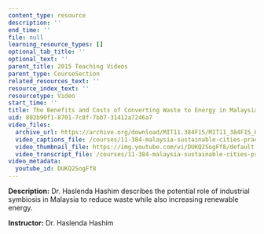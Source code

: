 ```yaml
---
content_type: resource
description: ''
end_time: ''
file: null
learning_resource_types: []
optional_tab_title: ''
optional_text: ''
parent_title: 2015 Teaching Videos
parent_type: CourseSection
related_resources_text: ''
resource_index_text: ''
resourcetype: Video
start_time: ''
title: The Benefits and Costs of Converting Waste to Energy in Malaysia
uid: 802b90f1-8701-7c8f-7bb7-31412a7246a7
video_files:
  archive_url: https://archive.org/download/MIT11.384F15/MIT11_384F15_Haslenda_300k.mp4
  video_captions_file: /courses/11-384-malaysia-sustainable-cities-practicum-spring-2018/ec3f1bf3f7da5abb95545e08a2c26acd_DUKQ2SogFf8.vtt
  video_thumbnail_file: https://img.youtube.com/vi/DUKQ2SogFf8/default.jpg
  video_transcript_file: /courses/11-384-malaysia-sustainable-cities-practicum-spring-2018/bab54c1ba47a38d4f90fbad951c0ecf0_DUKQ2SogFf8.pdf
video_metadata:
  youtube_id: DUKQ2SogFf8
---
```


**Description:** Dr. Haslenda Hashim describes the potential role of industrial symbiosis in Malaysia to reduce waste while also increasing renewable energy.

**Instructor:** Dr. Haslenda Hashim